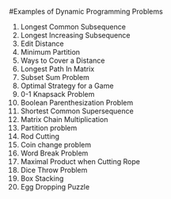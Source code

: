 #Examples of Dynamic Programming Problems

1. Longest Common Subsequence
2. Longest Increasing Subsequence
3. Edit Distance
4. Minimum Partition
5. Ways to Cover a Distance
6. Longest Path In Matrix
7. Subset Sum Problem
8. Optimal Strategy for a Game
9. 0-1 Knapsack Problem
10. Boolean Parenthesization Problem
11. Shortest Common Supersequence
12. Matrix Chain Multiplication
13. Partition problem
14. Rod Cutting
15. Coin change problem
16. Word Break Problem
17. Maximal Product when Cutting Rope
18. Dice Throw Problem
19. Box Stacking
20. Egg Dropping Puzzle

